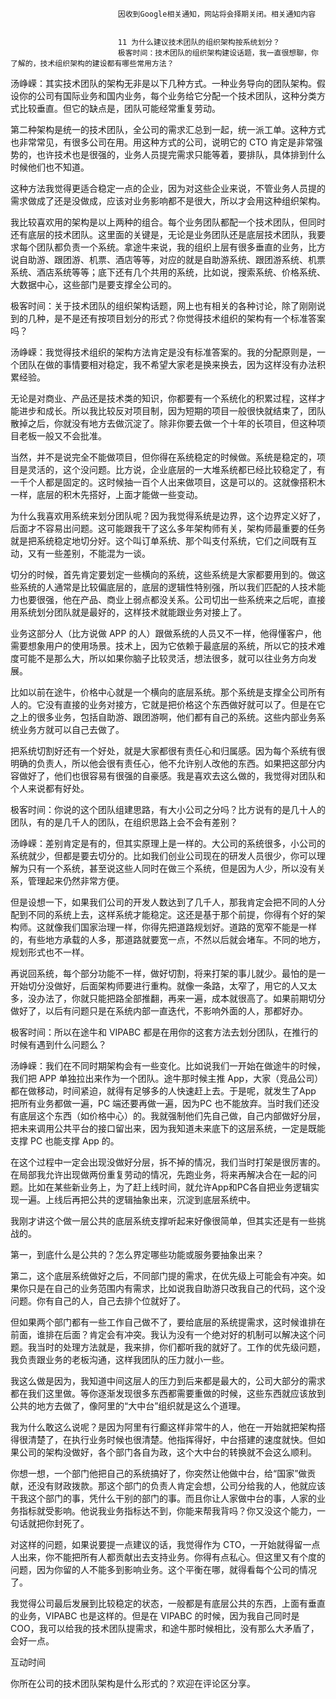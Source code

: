 
                            
                            因收到Google相关通知，网站将会择期关闭。相关通知内容
                            
                            
                            11 为什么建议技术团队的组织架构按系统划分？
                            极客时间：技术团队的组织架构建设话题，我一直很想聊，你了解的，技术组织架构的建设都有哪些常用方法？

汤峥嵘：其实技术团队的架构无非是以下几种方式。一种业务导向的团队架构。假设你的公司有国际业务和国内业务，每个业务给它分配一个技术团队，这种分类方式比较垂直。但它的缺点是，团队可能经常重复劳动。

第二种架构是统一的技术团队，全公司的需求汇总到一起，统一派工单。这种方式也非常常见，有很多公司在用。用这种方式的公司，说明它的 CTO 肯定是非常强势的，也许技术也是很强的，业务人员提完需求只能等着，要排队，具体排到什么时候他们也不知道。

这种方法我觉得更适合稳定一点的企业，因为对这些企业来说，不管业务人员提的需求做成了还是没做成，应该对业务影响都不是很大，所以才会用这种组织架构。

我比较喜欢用的架构是以上两种的组合。每个业务团队都配一个技术团队，但同时还有底层的技术团队。这里面的关键是，无论是业务团队还是底层技术团队，我要求每个团队都负责一个系统。拿途牛来说，我的组织上层有很多垂直的业务，比方说自助游、跟团游、机票、酒店等等，对应的就是自助游系统、跟团游系统、机票系统、酒店系统等等；底下还有几个共用的系统，比如说，搜索系统、价格系统、大数据中心，这些部门是要支撑全公司的。



极客时间：关于技术团队的组织架构话题，网上也有相关的各种讨论，除了刚刚说到的几种，是不是还有按项目划分的形式？你觉得技术组织的架构有一个标准答案吗？

汤峥嵘：我觉得技术组织的架构方法肯定是没有标准答案的。我的分配原则是，一个团队在做的事情要相对稳定，我不希望大家老是换来换去，因为这样没有办法积累经验。

无论是对商业、产品还是技术类的知识，你都要有一个系统化的积累过程，这样才能进步和成长。所以我比较反对项目制，因为短期的项目一般很快就结束了，团队散掉之后，你就没有地方去做沉淀了。除非你要去做一个十年的长项目，但这种项目老板一般又不会批准。

当然，并不是说完全不能做项目，但你得在系统稳定的时候做。系统是稳定的，项目是灵活的，这个没问题。比方说，企业底层的一大堆系统都已经比较稳定了，有一千个人都是固定的。这时候抽一百个人出来做项目，这是可以的。这就像搭积木一样，底层的积木先搭好，上面才能做一些变动。

为什么我喜欢用系统来划分团队呢？因为我觉得系统是边界，这个边界定义好了，后面才不容易出问题。这可能跟我干了这么多年架构师有关，架构师最重要的任务就是把系统稳定地切分好。这个叫订单系统、那个叫支付系统，它们之间既有互动，又有一些差别，不能混为一谈。

切分的时候，首先肯定要划定一些横向的系统，这些系统是大家都要用到的。做这些系统的人通常是比较偏底层的，底层的逻辑性特别强，所以我们匹配的人技术能力也要很强，他在产品、商业上弱点都没关系。公司切出一些系统来之后呢，直接用系统划分团队就是最好的，这样技术就能跟业务对接上了。

业务这部分人（比方说做 APP 的人）跟做系统的人员又不一样，他得懂客户，他需要想象用户的使用场景。技术上，因为它依赖于最底层的系统，所以它的技术难度可能不是那么大，所以如果你脑子比较灵活，想法很多，就可以往业务方向发展。

比如以前在途牛，价格中心就是一个横向的底层系统。那个系统是支撑全公司所有人的。它没有直接的业务对接方，它就是把价格这个东西做好就可以了。但是在它之上的很多业务，包括自助游、跟团游啊，他们都有自己的系统。这些内部业务系统业务方就可以自己去做了。

把系统切割好还有一个好处，就是大家都很有责任心和归属感。因为每个系统有很明确的负责人，所以他会很有责任心，他不允许别人改他的东西。如果把这部分内容做好了，他们也很容易有很强的自豪感。我是喜欢去这么做的，我觉得对团队和个人来说都有好处。

极客时间：你说的这个团队组建思路，有大小公司之分吗？比方说有的是几十人的团队，有的是几千人的团队，在组织思路上会不会有差别？

汤峥嵘：差别肯定是有的，但其实原理上是一样的。大公司的系统很多，小公司的系统就少，但都是要去切分的。比如我们创业公司现在的研发人员很少，你可以理解为只有一个系统，甚至说这些人同时在做三个系统，但是因为人少，所以没有关系，管理起来仍然非常方便。

但是设想一下，如果我们公司的开发人数达到了几千人，那我肯定会把不同的人分配到不同的系统上去，这样系统才能稳定。这还是基于那个前提，你得有个好的架构师。这就像我们国家治理一样，你得先把道路规划好。道路的宽窄不能是一样的，有些地方承载的人多，那道路就要宽一点，不然以后就会堵车。不同的地方，规划形式也不一样。

再说回系统，每个部分功能不一样，做好切割，将来打架的事儿就少。最怕的是一开始切分没做好，后面架构师要进行重构。就像一条路，太窄了，用它的人又太多，没办法了，你就只能把路全部推翻，再来一遍，成本就很高了。如果前期切分做好了，以后有问题只是在系统内部一直迭代，不影响外面的人，那都好办。

极客时间：所以在途牛和 VIPABC 都是在用你的这套方法去划分团队，在推行的时候有遇到什么问题么？

汤峥嵘：我们在不同时期架构会有一些变化。比如说我们一开始在做途牛的时候，我们把 APP 单独拉出来作为一个团队。途牛那时候主推 App，大家（竞品公司）都在做移动，时间紧迫，就得有足够多的人快速赶上去。于是呢，就发生了App 把所有业务都做一遍，PC 端还要再做一遍，因为PC 也不能放弃。当时我们还没有底层这个东西（如价格中心）的。我就强制他们先自己做，自己内部做好分层，把未来调用公共平台的接口留出来，因为我知道未来底下的这层系统，一定是既能支撑 PC 也能支撑 App 的。

在这个过程中一定会出现没做好分层，拆不掉的情况，我们当时打架是很厉害的。在局部我允许出现做两份重复劳动的情况，先跑业务，将来再解决合在一起的问题。比如在某些新业务上，为了赶上线时间，就允许App和PC各自把业务逻辑实现一遍。上线后再把公共的逻辑抽象出来，沉淀到底层系统中。

我刚才讲这个做一层公共的底层系统支撑听起来好像很简单，但其实还是有一些挑战的。

第一，到底什么是公共的？怎么界定哪些功能或服务要抽象出来？

第二，这个底层系统做好之后，不同部门提的需求，在优先级上可能会有冲突。如果你只是在自己的业务范围内有需求，比如说我自助游只改我自己的代码，这个没问题。你有自己的人，自己去排个位就好了。

但如果两个部门都有一些工作自己做不了，要给底层的系统提需求，这时候谁排在前面，谁排在后面？肯定会有冲突。我认为没有一个绝对好的机制可以解决这个问题。我当时的处理方法就是，我来排，你们都听我的就好了。工作的优先级问题，我负责跟业务的老板沟通，这样我团队的压力就小一些。

我这么做是因为，我知道中间这层人的压力到后来都是最大的，公司大部分的需求都在我们这里做。等你逐渐发现很多东西都需要重做的时候，这些东西就应该放到公共的地方去做了，像阿里的“大中台”组织就是这么个道理。

我为什么敢这么说呢？是因为阿里有行癫这样非常牛的人，他在一开始就把架构搭得很清楚了，在执行业务时候也很清楚。他指挥得好，中台搭建的速度就快。但如果公司的架构没做好，各个部门各自为政，这个大中台的转换就不会这么顺利。

你想一想，一个部门他把自己的系统搞好了，你突然让他做中台，给“国家”做贡献，还没有财政拨款。那这个部门的负责人肯定会想，公司分给我的人，他就应该干我这个部门的事，凭什么干别的部门的事。而且你让人家做中台的事，人家的业务指标就受影响。他说我业务指标达不到，你能来帮我背吗？你又没这个能力，一句话就把你封死了。

对这样的问题，如果说要提一点建议的话，我觉得作为 CTO，一开始就得留一点人出来，你不能把所有人都贡献出去支持业务。你得有点私心。但这里又有个度的问题，因为你留的人不能多到影响业务。这个平衡在哪，就得看每个公司的情况了。

我觉得公司最后发展到比较稳定的状态，一般都是有底层公共的东西，上面有垂直的业务，VIPABC 也是这样的。但是在 VIPABC 的时候，因为我自己同时是 COO，我可以给我的技术团队提需求，和途牛那时候相比，没有那么大矛盾了，会好一点。

互动时间

你所在公司的技术团队架构是什么形式的？欢迎在评论区分享。

                        
                        
                            
